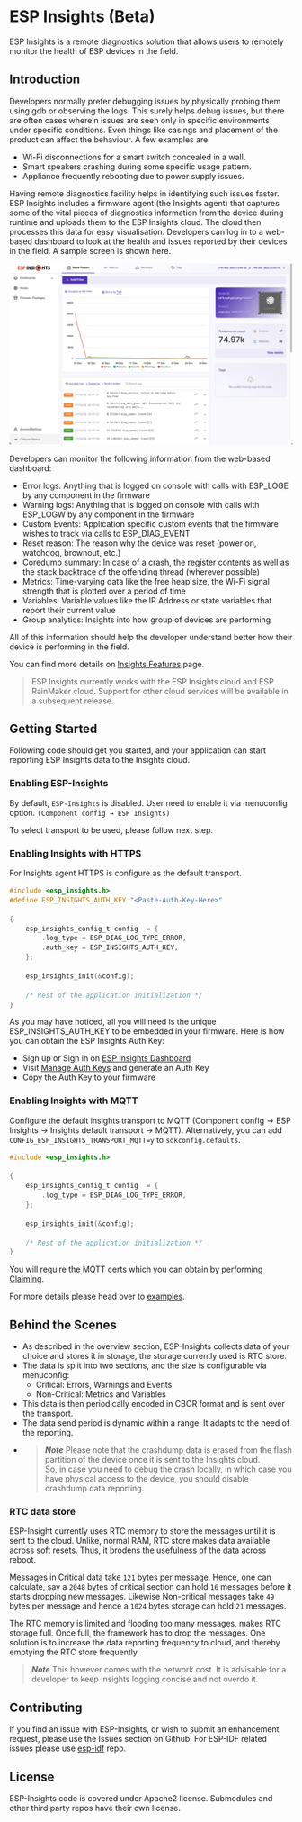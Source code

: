 # ESP Insights (Beta)

ESP Insights is a remote diagnostics solution that allows users to remotely monitor the health of ESP devices in the field.

## Introduction

Developers normally prefer debugging issues by physically probing them using gdb or observing the logs. This surely helps debug issues, but there are often cases wherein issues are seen only in specific environments under specific conditions. Even things like casings and placement of the product can affect the behaviour. A few examples are

- Wi-Fi disconnections for a smart switch concealed in a wall.
- Smart speakers crashing during some specific usage pattern.
- Appliance frequently rebooting due to power supply issues.

Having remote diagnostics facility helps in identifying such issues faster. ESP Insights includes a firmware agent (the Insights agent) that captures some of the vital pieces of diagnostics information from the device during runtime and uploads them to the ESP Insights cloud. The cloud then processes this data for easy visualisation. Developers can log in to a web-based dashboard to look at the health and issues reported by their devices in the field. A sample screen is shown here.

![Insights Overview](docs/_static/overview.png)

Developers can monitor the following information from the web-based dashboard:

- Error logs: Anything that is logged on console with calls with ESP_LOGE by any component in the firmware
- Warning logs: Anything that is logged on console with calls with ESP_LOGW by any component in the firmware
- Custom Events: Application specific custom events that the firmware wishes to track via calls to ESP_DIAG_EVENT
- Reset reason: The reason why the device was reset (power on, watchdog, brownout, etc.)
- Coredump summary: In case of a crash, the register contents as well as the stack backtrace of the offending thread (wherever possible)
- Metrics: Time-varying data like the free heap size, the Wi-Fi signal strength that is plotted over a period of time
- Variables: Variable values like the IP Address or state variables that report their current value
- Group analytics: Insights into how group of devices are performing

All of this information should help the developer understand better how their device is performing in the field.

You can find more details on [Insights Features](FEATURES.md) page.

> ESP Insights currently works with the ESP Insights cloud and ESP RainMaker cloud. Support for other cloud services will be available in a subsequent release.

## Getting Started
Following code should get you started, and your application can start reporting ESP Insights data to the Insights cloud.

### Enabling ESP-Insights
By default, `ESP-Insights` is disabled. User need to enable it via menuconfig option.
`(Component config → ESP Insights)`

To select transport to be used, please follow next step.

### Enabling Insights with HTTPS
For Insights agent HTTPS is configure as the default transport.

```c
#include <esp_insights.h>
#define ESP_INSIGHTS_AUTH_KEY "<Paste-Auth-Key-Here>"

{
    esp_insights_config_t config  = {
        .log_type = ESP_DIAG_LOG_TYPE_ERROR,
        .auth_key = ESP_INSIGHTS_AUTH_KEY,
    };

    esp_insights_init(&config);

    /* Rest of the application initialization */
}
```

As you may have noticed, all you will need is the unique ESP_INSIGHTS_AUTH_KEY to be embedded in your firmware.
Here is how you can obtain the ESP Insights Auth Key:
* Sign up or Sign in on [ESP Insights Dashboard](https://dashboard.insights.espressif.com/)
* Visit [Manage Auth Keys](https://dashboard.insights.espressif.com/home/manage-auth-keys) and generate an Auth Key
* Copy the Auth Key to your firmware


### Enabling Insights with MQTT
Configure the default insights transport to MQTT (Component config → ESP Insights → Insights default transport → MQTT).
Alternatively, you can add `CONFIG_ESP_INSIGHTS_TRANSPORT_MQTT=y` to `sdkconfig.defaults`.

```c
#include <esp_insights.h>

{
    esp_insights_config_t config  = {
        .log_type = ESP_DIAG_LOG_TYPE_ERROR,
    };

    esp_insights_init(&config);

    /* Rest of the application initialization */
}
```
You will require the MQTT certs which you can obtain by performing [Claiming](examples/minimal_diagnostics#esp-insights-over-mqtt).

For more details please head over to [examples](examples).

## Behind the Scenes

  - As described in the overview section, ESP-Insights collects data of your choice and stores it in storage, the storage currently used is RTC store.
  - The data is split into two sections, and the size is configurable via menuconfig:
    - Critical: Errors, Warnings and Events
    - Non-Critical: Metrics and Variables
  - This data is then periodically encoded in CBOR format and is sent over the transport.
  - The data send period is dynamic within a range. It adapts to the need of the reporting.
  - > **_Note_** Please note that the crashdump data is erased from the flash partition of the device once it is sent to the Insights cloud. <br>
  So, in case you need to debug the crash locally, in which case you have physical access to the device, you should disable crashdump data reporting.

### RTC data store
ESP-Insight currently uses RTC memory to store the messages until it is sent to the cloud. Unlike, normal RAM, RTC store makes data available across soft resets. Thus, it brodens the usefulness of the data across reboot.

Messages in Critical data take `121` bytes per message. Hence, one can calculate, say a `2048` bytes of critical section can hold `16` messages before it starts dropping new messages.
Likewise Non-critical messages take `49` bytes per message and hence a `1024` bytes storage can hold `21` messages.

The RTC memory is limited and flooding too many messages, makes RTC storage full. Once full, the framework has to drop the messages.
One solution is to increase the data reporting frequency to cloud, and thereby emptying the RTC store frequently.
> **_Note_**
This however comes with the network cost. It is advisable for a developer to keep Insights logging concise and not overdo it.

## Contributing

If you find an issue with ESP-Insights, or wish to submit an enhancement request, please use the Issues section on Github.
For ESP-IDF related issues please use [esp-idf](https://github.com/espressif/esp-idf) repo.

## License

ESP-Insights code is covered under Apache2 license. Submodules and other third party repos have their own license.
